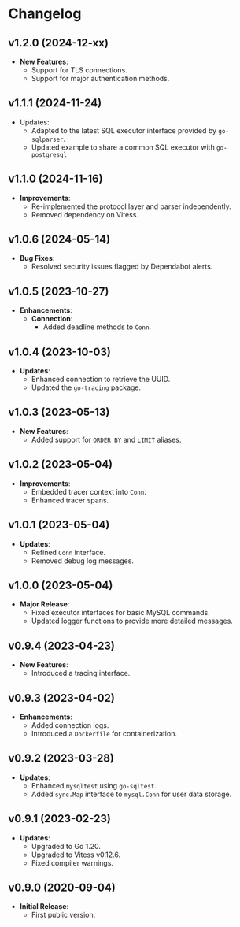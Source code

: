 # Changelog

## v1.2.0 (2024-12-xx)
- **New Features**:
  - Support for TLS connections.
  - Support for major authentication methods.

## v1.1.1 (2024-11-24)
- Updates:
  - Adapted to the latest SQL executor interface provided by `go-sqlparser`.
  - Updated example to share a common SQL executor with `go-postgresql`

## v1.1.0 (2024-11-16)
- **Improvements**:
  - Re-implemented the protocol layer and parser independently.
  - Removed dependency on Vitess.

## v1.0.6 (2024-05-14)
- **Bug Fixes**:
  - Resolved security issues flagged by Dependabot alerts.

## v1.0.5 (2023-10-27)
- **Enhancements**:
  - **Connection**:
    - Added deadline methods to `Conn`.

## v1.0.4 (2023-10-03)
- **Updates**:
  - Enhanced connection to retrieve the UUID.
  - Updated the `go-tracing` package.

## v1.0.3 (2023-05-13)
- **New Features**:
  - Added support for `ORDER BY` and `LIMIT` aliases.

## v1.0.2 (2023-05-04)
- **Improvements**:
  - Embedded tracer context into `Conn`.
  - Enhanced tracer spans.

## v1.0.1 (2023-05-04)
- **Updates**:
  - Refined `Conn` interface.
  - Removed debug log messages.

## v1.0.0 (2023-05-04)
- **Major Release**:
  - Fixed executor interfaces for basic MySQL commands.
  - Updated logger functions to provide more detailed messages.

## v0.9.4 (2023-04-23)
- **New Features**:
  - Introduced a tracing interface.

## v0.9.3 (2023-04-02)
- **Enhancements**:
  - Added connection logs.
  - Introduced a `Dockerfile` for containerization.

## v0.9.2 (2023-03-28)
- **Updates**:
  - Enhanced `mysqltest` using `go-sqltest`.
  - Added `sync.Map` interface to `mysql.Conn` for user data storage.

## v0.9.1 (2023-02-23)
- **Updates**:
  - Upgraded to Go 1.20.
  - Upgraded to Vitess v0.12.6.
  - Fixed compiler warnings.

## v0.9.0 (2020-09-04)
- **Initial Release**:
  - First public version.
